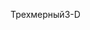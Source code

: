<span data-ttu-id="06cdc-101">Трехмерный</span><span class="sxs-lookup"><span data-stu-id="06cdc-101">3-D</span></span>
